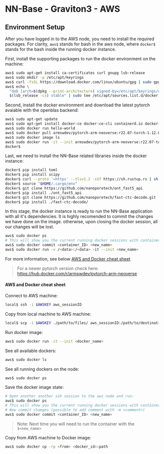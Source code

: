 # NN-Base - Graviton3 - AWS

## Environment Setup
After you have logged in to the AWS node, you need to install the required packages.
For clarity, `aws$` stands for bash in the aws node, where `docker$` stands for the bash inside the running docker instance.

First, install the supporting packages to run the docker environment on the machine:
```bash
aws$ sudo apt-get install ca-certificates curl gnupg lsb-release
aws$ sudo mkdir -p /etc/apt/keyrings
aws$ curl -fsSL https://download.docker.com/linux/ubuntu/gpg | sudo gpg --dearmor -o /etc/apt/keyrings/docker.gpg
aws$ echo \
  "deb [arch=$(dpkg --print-architecture) signed-by=/etc/apt/keyrings/docker.gpg] https://download.docker.com/linux/ubuntu \
  $(lsb_release -cs) stable" | sudo tee /etc/apt/sources.list.d/docker.list > /dev/null
```
Second, install the docker environment and download the latest pytorch avaiable with the openblas backend:
```bash
aws$ sudo apt-get update
aws$ sudo apt-get install docker-ce docker-ce-cli containerd.io docker-compose-plugin
aws$ sudo docker run hello-world
aws$ sudo docker pull armswdev/pytorch-arm-neoverse:r22.07-torch-1.12.0-openblas
aws$ sudo docker image ls
aws$ sudo docker run -it --init armswdev/pytorch-arm-neoverse:r22.07-torch-1.12.0-openblas
docker$
```
Last, we need to install the NN-Base related libraries inside the docker instance:
```bash
docker$ pip install toml
docker$ pip install scipy
docker$ curl --proto '=https' --tlsv1.2 -sSf https://sh.rustup.rs | sh
docker$ source "$HOME/.cargo/env"
docker$ git clone https://github.com/nanoporetech/ont_fast5_api
docker$ pip install ./ont_fast5_api
docker$ git clone https://github.com/nanoporetech/fast-ctc-decode.git
docker$ pip install ./fast-ctc-decode/
```
In this stage, the docker instance is ready to run the NN-Base application with all it's dependencies.
It is highly recomended to commit the changes we have done on the image. otherwise, upon closing the docker session, all our changes will be lost. 

```bash
aws$ sudo docker ps
# This will show you the current running docker sessions with container_ID
aws$ sudo docker commit <container_ID> <new_name>
aws$ sudo docker run -v /<data>:/<data> -it --init <new_name>
```
For more information, see below [AWS and Docker cheat sheet](#AWS-and-Docker-cheat-sheet)

>For a newer pytorch version check here: <https://hub.docker.com/r/armswdev/pytorch-arm-neoverse>

#### AWS and Docker cheat sheet
Connect to AWS machine:
```sh
local$ ssh -i $AWSKEY aws_sessionID
```
Copy from local machine to AWS machine:
```sh
local$ scp -i $AWSKEY ./path/to/files/ aws_sessionID:/path/to/destination
```
Run docker image:
```sh
aws$ sudo docker run -it --init <docker_name>
```
See all available dockers:
```sh
aws$ sudo docker ls
```
See all running dockers on the node:
```sh
aws$ sudo docker ps
```
Save the docker image state:
```sh
# Open another another ssh session to the aws node and run:
aws$ sudo docker ps
# This will show you the current running docker sessions with container ID
# Now commit chamges (possible to add comment with -m <comment>)
aws$ sudo docker commit <container_ID> <new_name>
```
> Note: Next time you will need to run the container with the `$<new_name>`

Copy from AWS machine to Docker image:
```sh
aws$ sudo docker cp -rp <from> <docker_id>:path
```


